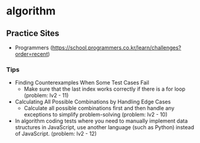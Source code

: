 # algorithm

## Practice Sites
- Programmers (https://school.programmers.co.kr/learn/challenges?order=recent)

### Tips
- Finding Counterexamples When Some Test Cases Fail
    - Make sure that the last index works correctly if there is a for loop (problem: lv2 - 11)
- Calculating All Possible Combinations by Handling Edge Cases
    - Calculate all possible combinations first and then handle any exceptions to simplify problem-solving (problem: lv2 - 10)
- In algorithm coding tests where you need to manually implement data structures in JavaScript, use another language (such as Python) instead of JavaScript. (problem: lv2 - 12)
